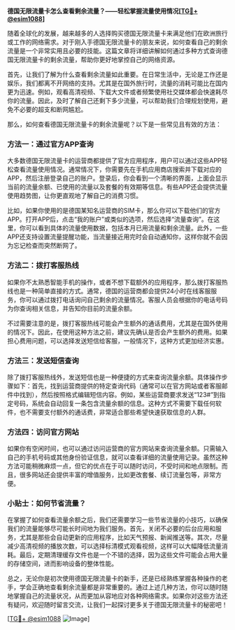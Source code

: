 **德国无限流量卡怎么查看剩余流量？——轻松掌握流量使用情况[[TG💪+ @esim1088](https://t.me/s/esim1088)]**

随着全球化的发展，越来越多的人选择购买德国无限流量卡来满足他们在欧洲旅行或工作的网络需求。对于刚入手德国无限流量卡的朋友来说，如何查看自己的剩余流量是一个非常实用且必要的技能。这篇文章将详细讲解如何通过多种方式查询德国无限流量卡的剩余流量，帮助你更好地掌控自己的网络资源。

首先，让我们了解为什么查看剩余流量如此重要。在日常生活中，无论是工作还是娱乐，我们都离不开网络的支持。尤其是在国外旅行时，流量的消耗可能比在国内更为迅速。例如，观看高清视频、下载大文件或者频繁使用社交媒体都会快速耗尽你的流量。因此，及时了解自己还剩下多少流量，可以帮助我们合理规划使用，避免不必要的超支和断网尴尬。

那么，如何查看德国无限流量卡的剩余流量呢？以下是一些常见且有效的方法：

### 方法一：通过官方APP查询

大多数德国无限流量卡的运营商都提供了官方应用程序，用户可以通过这些APP轻松查看流量使用情况。通常情况下，你需要先在手机应用商店搜索并下载对应的APP，然后注册登录自己的账户。登录后，你会看到一个清晰的界面，上面会显示当前的流量余额、已使用的流量以及套餐的有效期等信息。有些APP还会提供流量使用趋势图，让你更直观地了解自己的消费习惯。

比如，如果你使用的是德国某知名运营商的SIM卡，那么你可以下载他们的官方APP。打开APP后，点击“我的账户”或类似的选项，然后选择“流量查询”。在这里，你可以看到具体的流量使用数据，包括本月已用流量和剩余流量。此外，一些APP还支持设置流量提醒功能，当流量接近用完时会自动通知你，这样你就不会因为忘记检查而突然断网了。

### 方法二：拨打客服热线

如果你不太熟悉智能手机的操作，或者不想下载额外的应用程序，那么拨打客服热线也是一种简单直接的方式。通常，德国的运营商都会提供24小时在线客服服务，你可以通过拨打电话询问自己剩余的流量情况。客服人员会根据你的电话号码为你查询相关信息，并告知你目前的流量余额。

不过需要注意的是，拨打客服热线可能会产生额外的通话费用，尤其是在国外使用的情况下。因此，在使用这种方法之前，建议先确认是否会产生额外的费用。如果担心费用问题，可以选择发送短信给客服，一般情况下，这种方式更加经济实惠。

### 方法三：发送短信查询

除了拨打客服热线外，发送短信也是一种便捷的方式来查询流量余额。具体操作步骤如下：首先，找到运营商提供的特定查询代码（通常可以在官方网站或者客服邮件中找到），然后按照格式编辑短信内容。例如，某些运营商要求发送“123#”到指定号码，系统会自动回复一条包含流量余额的信息。这种方式不需要下载任何软件，也不需要支付额外的通话费，非常适合那些希望快速获取信息的人群。

### 方法四：访问官方网站

如果你有空闲时间，也可以通过访问运营商的官方网站来查询流量余额。只需输入自己的手机号码或其他身份验证信息，就可以查看详细的流量使用记录。虽然这种方法可能稍微麻烦一点，但它的优点在于可以随时访问，不受时间和地点限制。而且，很多网站还会提供丰富的增值服务，比如更改套餐、续订流量包等，非常方便。

### 小贴士：如何节省流量？

在掌握了如何查看流量余额之后，我们还需要学习一些节省流量的小技巧，以确保我们的流量能够尽可能长时间地为我们服务。首先，关闭不必要的后台应用和服务，尤其是那些会自动更新的应用程序，比如天气预报、新闻推送等。其次，尽量减少高清视频的播放次数，可以选择标清模式观看视频，这样可以大幅降低流量消耗。最后，定期清理缓存文件也是一个不错的选择，因为这些文件可能会占用大量的存储空间，进而影响设备的整体性能。

总之，无论你是初次使用德国无限流量卡的新手，还是已经熟练掌握各种操作的老手，学会正确地查看剩余流量都是非常重要的。通过上述几种方法，你可以随时随地掌握自己的流量状况，从而更加从容地应对各种网络需求。如果你对这些方法还有疑问，欢迎随时留言交流，让我们一起探讨更多关于德国无限流量卡的秘密吧！

[[TG💪+ @esim1088](https://t.me/s/esim1088) ![Image](https://i.postimg.cc/4NQfJmqS/Snipaste-2025-05-13-00-14-12.png)]